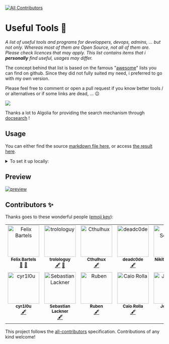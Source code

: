 <!-- ALL-CONTRIBUTORS-BADGE:START - Do not remove or modify this section -->
[![All Contributors](https://img.shields.io/badge/all_contributors-12-orange.svg?style=flat-square)](#contributors-)
<!-- ALL-CONTRIBUTORS-BADGE:END -->

# Useful Tools :mag_right: 

_A list of useful tools and programs for developpers, devops, admins, ... but not only.
Whereas most of them are Open Source, not all of them are. Please check licences that may apply.
This list contains items that i **personally** find useful, usages may differ._

The concept behind that list is based on the famous "[awesome](https://github.com/sindresorhus/awesome)" lists you can find on github. 
Since they did not fully suited my need, i preferred to go with my own version.

Please feel free to comment or open a pull request if you know better tools / or alternatives or if some links are dead, ... 😉

![](https://media.giphy.com/media/yhcqymRLlv7K8/giphy.gif)

Thanks a lot to Algolia for providing the search mechanism through [docsearch](https://docsearch.algolia.com/) !

## Usage

You can either find the source [markdown file here](docs/readme.md), or access [the result here](https://trolologuy.github.io/useful-tools/).

<details>
<summary>To set it up locally:</summary>

For development mode:

1. Run `yarn install` to install all dependencies.
2. Run `yarn vuepress dev docs`
3. Open [http://localhost:8080/useful-tools/](http://localhost:8080/useful-tools/) in your browser.

To generate the static files:

1. Run `yarn install` to install all dependencies.
2. Run `yarn vuepress build docs`

To update the dependencies:
1. Run `yarn upgrade`

</details>

## Preview

[![preview](preview.png)](https://trolologuy.github.io/useful-tools)

## Contributors ✨

Thanks goes to these wonderful people ([emoji key](https://allcontributors.org/docs/en/emoji-key)):

<!-- ALL-CONTRIBUTORS-LIST:START - Do not remove or modify this section -->
<!-- prettier-ignore-start -->
<!-- markdownlint-disable -->
<table>
  <tbody>
    <tr>
      <td align="center" valign="top" width="14.28%"><a href="http://blog.9wd.eu"><img src="https://avatars1.githubusercontent.com/u/1257835?v=4?s=100" width="100px;" alt="Felix Bartels"/><br /><sub><b>Felix Bartels</b></sub></a><br /><a href="https://github.com/trolologuy/useful-tools/issues?q=author%3Afbartels" title="Bug reports">🐛</a> <a href="#projectManagement-fbartels" title="Project Management">📆</a></td>
      <td align="center" valign="top" width="14.28%"><a href="https://trolologuy.github.io/"><img src="https://avatars2.githubusercontent.com/u/16886290?v=4?s=100" width="100px;" alt="trolologuy"/><br /><sub><b>trolologuy</b></sub></a><br /><a href="#content-trolologuy" title="Content">🖋</a> <a href="https://github.com/trolologuy/useful-tools/commits?author=trolologuy" title="Documentation">📖</a></td>
      <td align="center" valign="top" width="14.28%"><a href="https://code.rosaelefanten.org"><img src="https://avatars3.githubusercontent.com/u/125629?v=4?s=100" width="100px;" alt="Cthulhux"/><br /><sub><b>Cthulhux</b></sub></a><br /><a href="#content-dertuxmalwieder" title="Content">🖋</a></td>
      <td align="center" valign="top" width="14.28%"><a href="https://deadc0de.re"><img src="https://avatars1.githubusercontent.com/u/8973919?v=4?s=100" width="100px;" alt="deadc0de"/><br /><sub><b>deadc0de</b></sub></a><br /><a href="#content-deadc0de6" title="Content">🖋</a></td>
      <td align="center" valign="top" width="14.28%"><a href="https://sobolevn.me"><img src="https://avatars1.githubusercontent.com/u/4660275?v=4?s=100" width="100px;" alt="Nikita Sobolev"/><br /><sub><b>Nikita Sobolev</b></sub></a><br /><a href="#content-sobolevn" title="Content">🖋</a></td>
      <td align="center" valign="top" width="14.28%"><a href="http://linkedin.com/in/roman-tezikov/"><img src="https://avatars1.githubusercontent.com/u/7549587?v=4?s=100" width="100px;" alt="Roman Tezikov"/><br /><sub><b>Roman Tezikov</b></sub></a><br /><a href="#content-TezRomacH" title="Content">🖋</a></td>
      <td align="center" valign="top" width="14.28%"><a href="https://github.com/unbelauscht"><img src="https://avatars0.githubusercontent.com/u/58393353?v=4?s=100" width="100px;" alt="unbelauscht"/><br /><sub><b>unbelauscht</b></sub></a><br /><a href="#content-unbelauscht" title="Content">🖋</a></td>
    </tr>
    <tr>
      <td align="center" valign="top" width="14.28%"><a href="https://github.com/cyr1l0u"><img src="https://avatars.githubusercontent.com/u/164659715?v=4?s=100" width="100px;" alt="cyr1l0u"/><br /><sub><b>cyr1l0u</b></sub></a><br /><a href="#content-cyr1l0u" title="Content">🖋</a></td>
      <td align="center" valign="top" width="14.28%"><a href="https://semanticdiff.com/"><img src="https://avatars.githubusercontent.com/u/5781160?v=4?s=100" width="100px;" alt="Sebastian Lackner"/><br /><sub><b>Sebastian Lackner</b></sub></a><br /><a href="#content-slackner" title="Content">🖋</a></td>
      <td align="center" valign="top" width="14.28%"><a href="http://www.rubenbuijs.nl"><img src="https://avatars.githubusercontent.com/u/9210390?v=4?s=100" width="100px;" alt="Ruben"/><br /><sub><b>Ruben</b></sub></a><br /><a href="#content-rubenbuijs" title="Content">🖋</a></td>
      <td align="center" valign="top" width="14.28%"><a href="https://github.com/CaioRolla"><img src="https://avatars.githubusercontent.com/u/25801532?v=4?s=100" width="100px;" alt="Caio Rolla"/><br /><sub><b>Caio Rolla</b></sub></a><br /><a href="#content-CaioRolla" title="Content">🖋</a></td>
      <td align="center" valign="top" width="14.28%"><a href="https://taskade.com"><img src="https://avatars.githubusercontent.com/u/792088?v=4?s=100" width="100px;" alt="John Xie"/><br /><sub><b>John Xie</b></sub></a><br /><a href="#content-johnxie" title="Content">🖋</a></td>
    </tr>
  </tbody>
</table>

<!-- markdownlint-restore -->
<!-- prettier-ignore-end -->

<!-- ALL-CONTRIBUTORS-LIST:END -->

This project follows the [all-contributors](https://github.com/all-contributors/all-contributors) specification. Contributions of any kind welcome!
